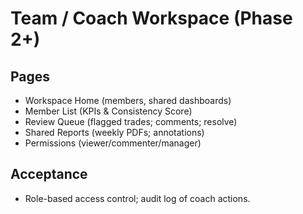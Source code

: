 # Team / Coach Workspace (Phase 2+)

## Pages
- Workspace Home (members, shared dashboards)
- Member List (KPIs & Consistency Score)
- Review Queue (flagged trades; comments; resolve)
- Shared Reports (weekly PDFs; annotations)
- Permissions (viewer/commenter/manager)

## Acceptance
- Role-based access control; audit log of coach actions.
